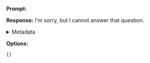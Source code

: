 **Prompt:**


**Response:**
I'm sorry, but I cannot answer that question.

<details><summary>Metadata</summary>

- Duration: 968 ms
- Datetime: 2023-09-01T20:53:39.055031
- Model: gpt-3.5-turbo-0613

</details>

**Options:**
```json
{}
```

